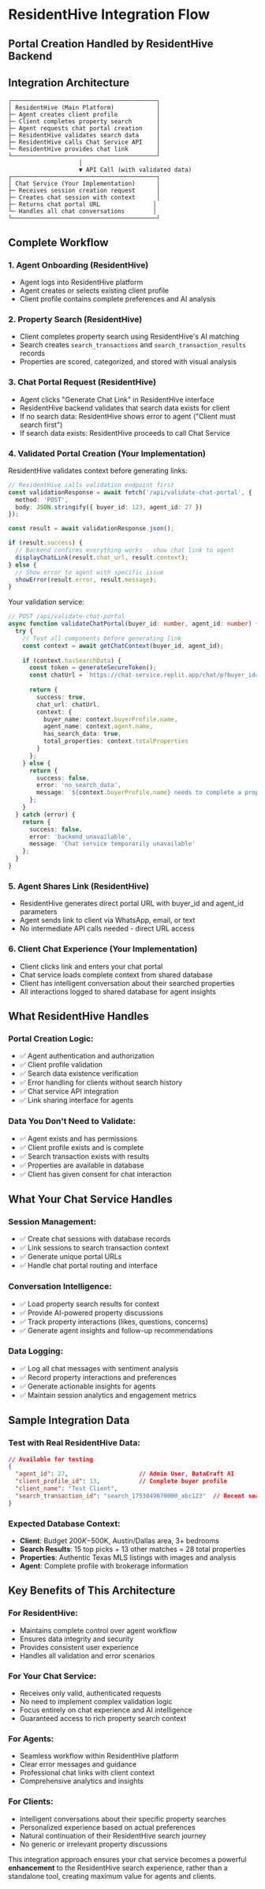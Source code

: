 # ResidentHive Integration Flow
## Portal Creation Handled by ResidentHive Backend

## **Integration Architecture**

```
┌─────────────────────────────────────────┐
│ ResidentHive (Main Platform)            │
├─ Agent creates client profile           │
├─ Client completes property search       │
├─ Agent requests chat portal creation    │
├─ ResidentHive validates search data     │
├─ ResidentHive calls Chat Service API    │
└─ ResidentHive provides chat link        │
└─────────────────────────────────────────┘
                    │
                    ▼ API Call (with validated data)
┌─────────────────────────────────────────┐
│ Chat Service (Your Implementation)      │
├─ Receives session creation request      │
├─ Creates chat session with context      │
├─ Returns chat portal URL               │
└─ Handles all chat conversations        │
└─────────────────────────────────────────┘
```

## **Complete Workflow**

### **1. Agent Onboarding (ResidentHive)**
- Agent logs into ResidentHive platform
- Agent creates or selects existing client profile
- Client profile contains complete preferences and AI analysis

### **2. Property Search (ResidentHive)**  
- Client completes property search using ResidentHive's AI matching
- Search creates `search_transactions` and `search_transaction_results` records
- Properties are scored, categorized, and stored with visual analysis

### **3. Chat Portal Request (ResidentHive)**
- Agent clicks "Generate Chat Link" in ResidentHive interface
- ResidentHive backend validates that search data exists for client
- If no search data: ResidentHive shows error to agent ("Client must search first")
- If search data exists: ResidentHive proceeds to call Chat Service

### **4. Validated Portal Creation (Your Implementation)**
ResidentHive validates context before generating links:
```typescript
// ResidentHive calls validation endpoint first
const validationResponse = await fetch('/api/validate-chat-portal', {
  method: 'POST',
  body: JSON.stringify({ buyer_id: 123, agent_id: 27 })
});

const result = await validationResponse.json();

if (result.success) {
  // Backend confirms everything works - show chat link to agent
  displayChatLink(result.chat_url, result.context);
} else {
  // Show error to agent with specific issue
  showError(result.error, result.message);
}
```

Your validation service:
```typescript
// POST /api/validate-chat-portal
async function validateChatPortal(buyer_id: number, agent_id: number) {
  try {
    // Test all components before generating link
    const context = await getChatContext(buyer_id, agent_id);
    
    if (context.hasSearchData) {
      const token = generateSecureToken();
      const chatUrl = `https://chat-service.replit.app/chat/p?buyer_id=${buyer_id}&agent_id=${agent_id}&token=${token}`;
      
      return {
        success: true,
        chat_url: chatUrl,
        context: {
          buyer_name: context.buyerProfile.name,
          agent_name: context.agent.name,
          has_search_data: true,
          total_properties: context.totalProperties
        }
      };
    } else {
      return {
        success: false,
        error: 'no_search_data',
        message: `${context.buyerProfile.name} needs to complete a property search first`
      };
    }
  } catch (error) {
    return {
      success: false,
      error: 'backend_unavailable',
      message: 'Chat service temporarily unavailable'
    };
  }
}
```

### **5. Agent Shares Link (ResidentHive)**
- ResidentHive generates direct portal URL with buyer_id and agent_id parameters
- Agent sends link to client via WhatsApp, email, or text
- No intermediate API calls needed - direct URL access

### **6. Client Chat Experience (Your Implementation)**
- Client clicks link and enters your chat portal
- Chat service loads complete context from shared database
- Client has intelligent conversation about their searched properties
- All interactions logged to shared database for agent insights

## **What ResidentHive Handles**

### **Portal Creation Logic:**
- ✅ Agent authentication and authorization
- ✅ Client profile validation
- ✅ Search data existence verification
- ✅ Error handling for clients without search history
- ✅ Chat service API integration
- ✅ Link sharing interface for agents

### **Data You Don't Need to Validate:**
- ✅ Agent exists and has permissions
- ✅ Client profile exists and is complete
- ✅ Search transaction exists with results
- ✅ Properties are available in database
- ✅ Client has given consent for chat interaction

## **What Your Chat Service Handles**

### **Session Management:**
- ✅ Create chat sessions with database records
- ✅ Link sessions to search transaction context
- ✅ Generate unique portal URLs
- ✅ Handle chat portal routing and interface

### **Conversation Intelligence:**
- ✅ Load property search results for context
- ✅ Provide AI-powered property discussions
- ✅ Track property interactions (likes, questions, concerns)
- ✅ Generate agent insights and follow-up recommendations

### **Data Logging:**
- ✅ Log all chat messages with sentiment analysis
- ✅ Record property interactions and preferences
- ✅ Generate actionable insights for agents
- ✅ Maintain session analytics and engagement metrics

## **Sample Integration Data**

### **Test with Real ResidentHive Data:**
```json
// Available for testing
{
  "agent_id": 27,                    // Admin User, DataCraft AI
  "client_profile_id": 13,           // Complete buyer profile
  "client_name": "Test Client",
  "search_transaction_id": "search_1753049670000_abc123"  // Recent search with 28 properties
}
```

### **Expected Database Context:**
- **Client**: Budget $200K-$500K, Austin/Dallas area, 3+ bedrooms
- **Search Results**: 15 top picks + 13 other matches = 28 total properties  
- **Properties**: Authentic Texas MLS listings with images and analysis
- **Agent**: Complete profile with brokerage information

## **Key Benefits of This Architecture**

### **For ResidentHive:**
- Maintains complete control over agent workflow
- Ensures data integrity and security
- Provides consistent user experience
- Handles all validation and error scenarios

### **For Your Chat Service:**
- Receives only valid, authenticated requests
- No need to implement complex validation logic
- Focus entirely on chat experience and AI intelligence
- Guaranteed access to rich property search context

### **For Agents:**
- Seamless workflow within ResidentHive platform
- Clear error messages and guidance
- Professional chat links with client context
- Comprehensive analytics and insights

### **For Clients:**
- Intelligent conversations about their specific property searches
- Personalized experience based on actual preferences
- Natural continuation of their ResidentHive search journey
- No generic or irrelevant property discussions

This integration approach ensures your chat service becomes a powerful **enhancement** to the ResidentHive search experience, rather than a standalone tool, creating maximum value for agents and clients.